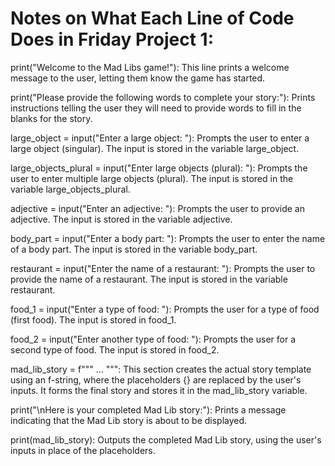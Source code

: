 # Notes on What Each Line of Code Does in Friday Project 1:

print("Welcome to the Mad Libs game!"):
This line prints a welcome message to the user, letting them know the game has started.

print("Please provide the following words to complete your story:"):
Prints instructions telling the user they will need to provide words to fill in the blanks for the story.

large_object = input("Enter a large object: "):
Prompts the user to enter a large object (singular). The input is stored in the variable large_object.

large_objects_plural = input("Enter large objects (plural): "):
Prompts the user to enter multiple large objects (plural). The input is stored in the variable large_objects_plural.

adjective = input("Enter an adjective: "):
Prompts the user to provide an adjective. The input is stored in the variable adjective.

body_part = input("Enter a body part: "):
Prompts the user to enter the name of a body part. The input is stored in the variable body_part.

restaurant = input("Enter the name of a restaurant: "):
Prompts the user to provide the name of a restaurant. The input is stored in the variable restaurant.

food_1 = input("Enter a type of food: "):
Prompts the user for a type of food (first food). The input is stored in food_1.

food_2 = input("Enter another type of food: "):
Prompts the user for a second type of food. The input is stored in food_2.

mad_lib_story = f""" ... """:
This section creates the actual story template using an f-string, where the placeholders {} are replaced by the user's inputs. It forms the final story and stores it in the mad_lib_story variable.

print("\nHere is your completed Mad Lib story:"):
Prints a message indicating that the Mad Lib story is about to be displayed.

print(mad_lib_story):
Outputs the completed Mad Lib story, using the user's inputs in place of the placeholders.
